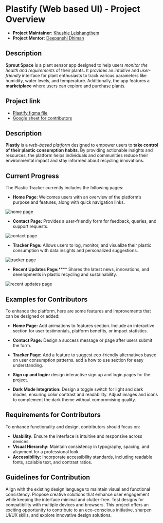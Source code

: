 # Plastify (Web based UI) - Project Overview
- **Project Maintainer:** [Khushie Leishangthem](https://github.com/Khushie134)
- **Project Mentor:** [Deepanshi Dhiman](https://github.com/D-dhiman)

## Description
**Sprout Space** is a plant sensor app designed to help users *monitor the health and requirements* of their plants. It provides an *intuitive* and *user-friendly* interface for plant enthusiasts to track various parameters like humidity, water levels, and temperature. Additionally, the app features a **marketplace** where users can explore and purchase plants.

## Project link 
- [Plastify figma file](https://www.figma.com/design/etw6VmevcWoD6p2tXGOdNX/Plastify%3A-Web-based-plastic-footprint-tracker?node-id=0-1&t=gAMCelRLtHvWlYkz-1)
- [Google sheet for contributors](https://docs.google.com/spreadsheets/d/1PirbUVLteTrnOmQ-sooJhnUp_XdT6jxf4NmxzwFMuE8/edit?usp=sharing)

## Description
**Plastiy** is a _web-based platform_ designed to empower users to **take control of their plastic consumption habits**. By providing actionable insights and resources, the platform helps individuals and communities reduce their environmental impact and stay informed about recycling innovations.

## Current Progress
The Plastic Tracker currently includes the following pages:

- **Home Page:** Welcomes users with an overview of the platform’s purpose and features, along with quick navigation links.

![home page](https://github.com/GDG-IGDTUW/UI-UX/blob/8b303f452d973482fe221514517ed158d135a649/Plastify%20(Web-based%20UI)/home.png)

- **Contact Page:** Provides a user-friendly form for feedback, queries, and support requests.

![contact page](https://github.com/GDG-IGDTUW/UI-UX/blob/8b303f452d973482fe221514517ed158d135a649/Plastify%20(Web-based%20UI)/contact.png)

- **Tracker Page:** Allows users to log, monitor, and visualize their plastic consumption with data insights and personalized suggestions.

![tracker page](https://github.com/GDG-IGDTUW/UI-UX/blob/8b303f452d973482fe221514517ed158d135a649/Plastify%20(Web-based%20UI)/tracker.png)

- **Recent Updates Page:****** Shares the latest news, innovations, and developments in plastic recycling and sustainability.

![recent updates page](https://github.com/GDG-IGDTUW/UI-UX/blob/8b303f452d973482fe221514517ed158d135a649/Plastify%20(Web-based%20UI)/recent%20updates.png)

## Examples for Contributors
To enhance the platform, here are some features and improvements that can be designed or added:

- **Home Page:**
Add animations to features section.
Include an interactive section for user testimonials, platform benefits, or impact statistics.

- **Contact Page:**
Design a success message or page after users submit the form.

- **Tracker Page:**
Add a feature to suggest eco-friendly alternatives based on user consumption patterns.
add a how to use section for easy understanding.

- **Sign up and login:**
design interactive sign up and login pages for the project.

- **Dark Mode Integration:**
Design a toggle switch for light and dark modes, ensuring color contrast and readability.
Adjust images and icons to complement the dark theme without compromising quality.

## Requirements for Contributors
To enhance functionality and design, contributors should focus on:

- **Usability:** Ensure the interface is intuitive and responsive across devices.
- **Visual Hierarchy:** Maintain consistency in typography, spacing, and alignment for a professional look.
- **Accessibility:** Incorporate accessibility standards, including readable fonts, scalable text, and contrast ratios.

## Guidelines for Contribution
Align with the existing design language to maintain visual and functional consistency.
Propose creative solutions that enhance user engagement while keeping the interface minimal and clutter-free.
Test designs for compatibility with multiple devices and browsers.
This project offers an exciting opportunity to contribute to an eco-conscious initiative, sharpen UI/UX skills, and explore innovative design solutions.
